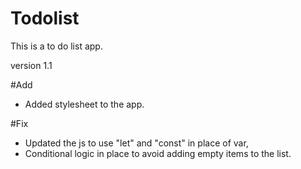 # Todolist
This is a to do list app.


version 1.1

#Add
- Added stylesheet to the app.

#Fix
- Updated the js to use "let" and "const" in place of var,
- Conditional logic in place to avoid adding empty items to the list.